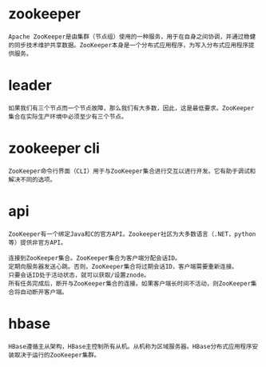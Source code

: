 # zookeeper
	
	Apache ZooKeeper是由集群（节点组）使用的一种服务，用于在自身之间协调，并通过稳健的同步技术维护共享数据。ZooKeeper本身是一个分布式应用程序，为写入分布式应用程序提供服务。
	

# leader

	如果我们有三个节点而一个节点故障，那么我们有大多数，因此，这是最低要求。ZooKeeper集合在实际生产环境中必须至少有三个节点。


# zookeeper cli

	ZooKeeper命令行界面（CLI）用于与ZooKeeper集合进行交互以进行开发。它有助于调试和解决不同的选项。


# api

	ZooKeeper有一个绑定Java和C的官方API。Zookeeper社区为大多数语言（.NET，python等）提供非官方API。

	连接到ZooKeeper集合。ZooKeeper集合为客户端分配会话ID。
	定期向服务器发送心跳。否则，ZooKeeper集合将过期会话ID，客户端需要重新连接。
	只要会话ID处于活动状态，就可以获取/设置znode。
	所有任务完成后，断开与ZooKeeper集合的连接。如果客户端长时间不活动，则ZooKeeper集合将自动断开客户端。

# hbase

	HBase遵循主从架构，HBase主控制所有从机。从机称为区域服务器。HBase分布式应用程序安装取决于运行的ZooKeeper集群。